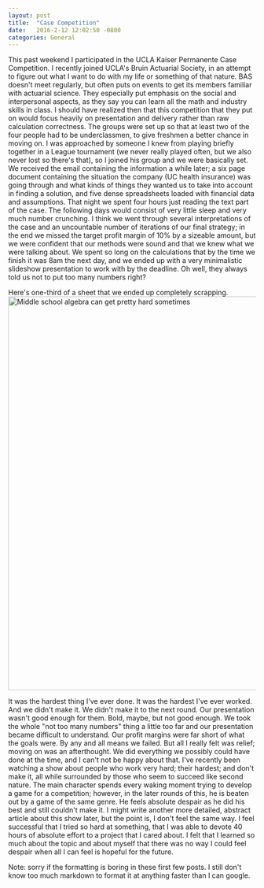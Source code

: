 ```yaml
---
layout: post
title:  "Case Competition"
date:   2016-2-12 12:02:50 -0800
categories: General
---
```

This past weekend I participated in the UCLA Kaiser Permanente Case Competition. I recently joined UCLA's Bruin Actuarial Society, in an attempt to figure out what I want to do with my life or something of that nature. BAS doesn't meet regularly, but often puts on events to get its members familiar with actuarial science. They especially put emphasis on the social and interpersonal aspects, as they say you can learn all the math and industry skills in class. I should have realized then that this competition that they put on would focus heavily on presentation and delivery rather than raw calculation correctness. The groups were set up so that at least two of the four people had to be underclassmen, to give freshmen a better chance in moving on. I was approached by someone I knew from playing briefly together in a League tournament (we never really played often, but we also never lost so there's that), so I joined his group and we were basically set. We received the email containing the information a while later; a six page document containing the situation the company (UC health insurance) was going through and what kinds of things they wanted us to take into account in finding a solution, and five dense spreadsheets loaded with financial data and assumptions. That night we spent four hours just reading the text part of the case. The following days would consist of very little sleep and very much number crunching. I think we went through several interpretations of the case and an uncountable number of iterations of our final strategy; in the end we missed the target profit margin of 10% by a sizeable amount, but we were confident that our methods were sound and that we knew what we were talking about. We spent so long on the calculations that by the time we finish it was 8am the next day, and we ended up with a very minimalistic slideshow presentation to work with by the deadline. Oh well, they always told us not to put too many numbers right?

Here's one-third of a sheet that we ended up completely scrapping.
<img src="{{site.cdn_path}}/13752232/12316785/7cafced8-ba3f-11e5-90c1-f51d7940cdf5.png" alt="Middle school algebra can get pretty hard sometimes" style="width:886px;height:800px;">

It was the hardest thing I've ever done. It was the hardest I've ever worked. And we didn't make it. We didn't make it to the next round. Our presentation wasn't good enough for them. Bold, maybe, but not good enough. We took the whole "not too many numbers" thing a little too far and our presentation became difficult to understand. Our profit margins were far short of what the goals were. By any and all means we failed. But all I really felt was relief; moving on was an afterthought. We did everything we possibly could have done at the time, and I can't not be happy about that. I've recently been watching a show about people who work very hard; their hardest; and don't make it, all while surrounded by those who seem to succeed like second nature. The main character spends every waking moment trying to develop a game for a competition; however, in the later rounds of this, he is beaten out by a game of the same genre. He feels absolute despair as he did his best and still couldn't make it. I might write another more detailed, abstract article about this show later, but the point is, I don't feel the same way. I feel successful that I tried so hard at something, that I was able to devote 40 hours of absolute effort to a project that I cared about. I felt that I learned so much about the topic and about myself that there was no way I could feel despair when all I can feel is hopeful for the future.

Note: sorry if the formatting is boring in these first few posts. I still don't know too much markdown to format it at anything faster than I can google.